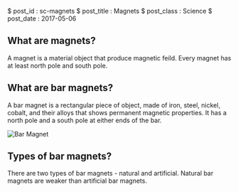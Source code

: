 $ post_id : sc-magnets
$ post_title : Magnets
$ post_class : Science
$ post_date : 2017-05-06

## What are magnets?

A magnet is a material object that produce magnetic feild. Every magnet has at least north pole and south pole.

## What are bar magnets?

A bar magnet is a rectangular piece of object, made of iron, steel, nickel, cobalt, and their alloys that shows permanent magnetic properties. It has a north pole and a south pole at either ends of the bar.

![Bar Magnet](magnetic-field1.jpg)

## Types of bar magnets?

There are two types of bar magnets - natural and artificial. Natural bar magnets are weaker than artificial bar magnets.